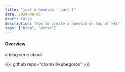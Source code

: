```yaml
---
title: "just a homelab - part 1"
date: 2024-08-06
draft: false
description: "how to create a homelab on top of k8s"
tags: ["blog", "perso"]
---
```


#### Overview

a blog serie about 

{{< github repo="chxmxii/kubegoros" >}}